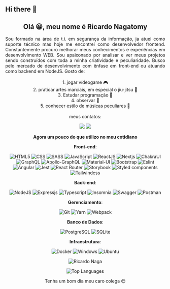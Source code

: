 ## Hi there 👋

<!-- Description -->
## <div align="center">Olá 😀, meu nome é **Ricardo Nagatomy**</div>
<div align="justify">
Sou formado na área de t.i. em segurança da informação, ja atuei como suporte técnico mas hoje me encontrei como desenvolvedor frontend. Constantemente procuro melhorar meus conhecimentos e experiências em desenvolvimento WEB. Sou apaixonado por analisar e ver meus projetos sendo construídos com toda a minha criatividade e peculiaridade. Busco pelo mercado de desenvolvimento com ênfase em front-end ou atuando como backend em NodeJS.
Gosto de:
</div>
<br>
<div align="center">1. jogar vídeogame 🎮</div>
<div align="center">2. praticar artes marciais, em especial o jiu-jitsu 🥋</div>
<div align="center">3. Estudar programação 💾</div>
<div align="center">4. observar 👀</div>
<div align="center">5. conhecer estilo de músicas peculiares 🎵</div>
<br>
 <!-- Contacts -->
 <div align="center">
meus contatos:

<a href="https://www.linkedin.com/in/ricardo-nagatomy" target="_blank"><img src="https://img.shields.io/badge/-LinkedIn-%230077B5?style=for-the-badge&logo=linkedin&logoColor=white"></a>
<a href="https://app.rocketseat.com.br/me/ricardo-nagatomy" target="_blank"><img src="https://img.shields.io/badge/-Rocketseat-000?style=for-the-badge&logo=rocketseat&logoColor=black"></a>

<!-- Skills -->
**Agora um pouco do que utilizo no meu cotidiano**

**Front-end**: 

![HTML5](https://img.shields.io/badge/HTML5-E34F26?style=for-the-badge&logo=html5&logoColor=white) 
![CSS](https://img.shields.io/badge/CSS3-1572B6?style=for-the-badge&logo=css3&logoColor=white) 
![SASS](https://img.shields.io/badge/Sass-CC6699?style=for-the-badge&logo=sass&logoColor=white) 
![JavaScript](https://img.shields.io/badge/JavaScript-F7DF1E?style=for-the-badge&logo=javascript&logoColor=black) 
![ReactJS](https://img.shields.io/badge/React-20232A?style=for-the-badge&logo=react&logoColor=61DAFB) 
![Nextjs](https://img.shields.io/badge/next.js-000000?style=for-the-badge&logo=nextdotjs&logoColor=white) 
![ChakraUI](https://img.shields.io/badge/Chakra--UI-319795?style=for-the-badge&logo=chakra-ui&logoColor=white) 
![GraphQL](https://img.shields.io/badge/GraphQl-E10098?style=for-the-badge&logo=graphql&logoColor=white)
![Apollo-GraphQL](https://img.shields.io/badge/Apollo%20GraphQL-311C87?&style=for-the-badge&logo=Apollo%20GraphQL&logoColor=white)
![Material-UI](https://img.shields.io/badge/Material--UI-0081CB?style=for-the-badge&logo=material-ui&logoColor=white)
![Bootstrap](https://img.shields.io/badge/Bootstrap-563D7C?style=for-the-badge&logo=bootstrap&logoColor=white)
![Eslint](https://img.shields.io/badge/eslint-311C87?style=for-the-badge&logo=eslint&logoColor=white)
![Angular](https://img.shields.io/badge/Angular-DD0031?style=for-the-badge&logo=angular&logoColor=white)
![Jest](https://img.shields.io/badge/Jest-C21325?style=for-the-badge&logo=jest&logoColor=white)
![React Router](https://img.shields.io/badge/React_Router-CA4245?style=for-the-badge&logo=react-router&logoColor=white)
![Storybook](https://img.shields.io/badge/storybook-FF4785?style=for-the-badge&logo=storybook&logoColor=white)
![Styled components](https://img.shields.io/badge/styled--components-DB7093?style=for-the-badge&logo=styled-components&logoColor=white)
![Tailwindcss](https://img.shields.io/badge/Tailwind_CSS-38B2AC?style=for-the-badge&logo=tailwind-css&logoColor=white)
 
 
**Back-end**:

![NodeJS](https://img.shields.io/badge/Node.js-339933?style=for-the-badge&logo=nodedotjs&logoColor=white) 
![Expressjs](https://img.shields.io/badge/ExpressJS-404D59?style=for-the-badge) 
![Typescript](https://img.shields.io/badge/TypeScript-007ACC?style=for-the-badge&logo=typescript&logoColor=white)
![Insomnia](https://img.shields.io/badge/Insomnia-5849be?style=for-the-badge&logo=Insomnia&logoColor=white)
![Swagger](https://img.shields.io/badge/Swagger-85EA2D?style=for-the-badge&logo=Swagger&logoColor=white)
![Postman](https://img.shields.io/badge/Postman-FF6C37?style=for-the-badge&logo=Postman&logoColor=white)
 
**Gerenciamento**:

![Git](https://img.shields.io/badge/Git-F05032?style=for-the-badge&logo=git&logoColor=white) 
![Yarn](https://img.shields.io/badge/-Yarn-404D59?style=for-the-badge&logo=yarn&logoColor=007ACC)
![Webpack](https://img.shields.io/badge/Webpack-8DD6F9?style=for-the-badge&logo=Webpack&logoColor=white)
 
**Banco de Dados**:

![PostgreSQL](https://img.shields.io/badge/PostgreSQL-316192?style=for-the-badge&logo=postgresql&logoColor=white) 
![SQLite](https://img.shields.io/badge/SQLite-07405E?style=for-the-badge&logo=sqlite&logoColor=white)

**Infraestrutura**:

![Docker](https://img.shields.io/badge/Docker-2CA5E0?style=for-the-badge&logo=docker&logoColor=white) 
![Windows](https://img.shields.io/badge/Windows-0078D6?style=for-the-badge&logo=windows&logoColor=white) 
![Ubuntu](https://img.shields.io/badge/Ubuntu-E95420?style=for-the-badge&logo=ubuntu&logoColor=white) 
 
 
<!-- GitHub Stats -->
![Ricardo Naga](https://github-readme-stats.vercel.app/api?username=Ricnaga&theme=chartreuse-dark&show_icons=true)

![Top Languages](https://github-readme-stats.vercel.app/api/top-langs/?username=Ricnaga&theme=dark&layout=compact&card_width=445)

 Tenha um bom dia meu caro colega 😊 </div>
